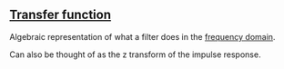 ## [Transfer function](#transfer-function)

Algebraic representation of what a filter does in the [frequency domain](#frequency-domain).

Can also be thought of as the z transform of the impulse response.